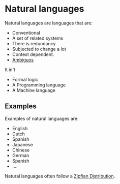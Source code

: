 # Natural languages 

Natural languages are languages that are:
- Conventional 
- A set of related systems
- There is redundancy 
- Subjected to change a lot
- Context dependent. 
- [Ambiguos](Ambiguity.md)

It in't 
- Formal logic
- A Programming language
- A Machine language 

## Examples 

Examples of natural languages are:
- English 
- Dutch
- Spanish 
- Japanese
- Chinese
- German 
- Spanish
- ....


Natural languages often follow a [Zipfian Distribution](Zipfian%20Distribution.md).
